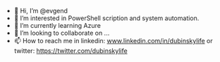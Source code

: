 - 👋 Hi, I’m @evgend
- 👀 I’m interested in PowerShell scription and system automation.
- 🌱 I’m currently learning Azure
- 💞️ I’m looking to collaborate on ...
- 📫 How to reach me in 
linkedin: www.linkedin.com/in/dubinskylife
or 
twitter: https://twitter.com/dubinskylife

<!---
evgend/evgend is a ✨ special ✨ repository because its `README.md` (this file) appears on your GitHub profile.
You can click the Preview link to take a look at your changes.
--->
